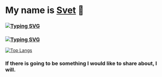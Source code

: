 # My name is <a href="http://www.mursvet.ru">Svet</a> 👋
### [![Typing SVG](https://readme-typing-svg.herokuapp.com?color=%2336BCF7&lines=whoami)](https://git.io/typing-svg)
### [![Typing SVG](https://readme-typing-svg.herokuapp.com?color=%2336BCF7&lines=Computer+Security+student)](https://git.io/typing-svg)
[![Top Langs](https://github-readme-stats.vercel.app/api/top-langs/?username=securesvet)](https://github.com/securesvet/github-readme-stats)
### If there is going to be something I would like to share about, I will.

